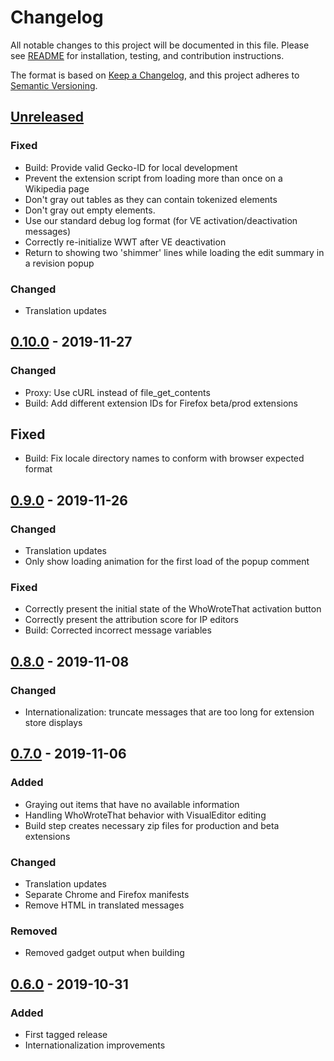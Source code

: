 # Changelog
All notable changes to this project will be documented in this file.
Please see [README](README.md) for installation, testing, and contribution instructions.

The format is based on [Keep a Changelog](https://keepachangelog.com/en/1.0.0/),
and this project adheres to [Semantic Versioning](https://semver.org/spec/v2.0.0.html).

## [Unreleased]
### Fixed
- Build: Provide valid Gecko-ID for local development
- Prevent the extension script from loading more than once on a Wikipedia page
- Don't gray out tables as they can contain tokenized elements
- Don't gray out empty elements.
- Use our standard debug log format (for VE activation/deactivation messages)
- Correctly re-initialize WWT after VE deactivation
- Return to showing two 'shimmer' lines while loading the edit summary in a revision popup

### Changed
- Translation updates

## [0.10.0] - 2019-11-27
### Changed
- Proxy: Use cURL instead of file_get_contents
- Build: Add different extension IDs for Firefox beta/prod extensions

## Fixed
- Build: Fix locale directory names to conform with browser expected format

## [0.9.0] - 2019-11-26
### Changed
- Translation updates
- Only show loading animation for the first load of the popup comment

### Fixed
- Correctly present the initial state of the WhoWroteThat activation button
- Correctly present the attribution score for IP editors
- Build: Corrected incorrect message variables

## [0.8.0] - 2019-11-08
### Changed
- Internationalization: truncate messages that are too long for extension store displays

## [0.7.0] - 2019-11-06
### Added
- Graying out items that have no available information
- Handling WhoWroteThat behavior with VisualEditor editing
- Build step creates necessary zip files for production and beta extensions

### Changed
- Translation updates
- Separate Chrome and Firefox manifests
- Remove HTML in translated messages

### Removed
- Removed gadget output when building

## [0.6.0] - 2019-10-31
### Added
- First tagged release
- Internationalization improvements

[Unreleased]: https://github.com/wikimedia/WhoWroteThat/compare/0.10.0...HEAD
[0.10.0]: https://github.com/wikimedia/WhoWroteThat/compare/0.9.0...0.10.0
[0.9.0]: https://github.com/wikimedia/WhoWroteThat/compare/0.8.0...0.9.0
[0.8.0]: https://github.com/wikimedia/WhoWroteThat/compare/0.7.0...0.8.0
[0.7.0]: https://github.com/wikimedia/WhoWroteThat/compare/0.6.0...0.7.0
[0.6.0]: https://github.com/wikimedia/WhoWroteThat/releases/tag/0.6.0
